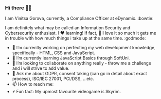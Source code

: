 ### Hi there 👋😊 

I am Vinitsa Gorova, currently, a Compliance Officer at eDynamix. :bowtie:

I am definitely what may be called an Information Security and Cybersecurity enthusiast. 
I ❤ learning! If fact,  :eyes: I love it so much it gets me in trouble with how much things i take up at the same time.  :godmode:

- 🔭 I’m currently working on perfecting my web development knowledge, specifically - HTML, CSS and JavaScript.
- 🌱 I’m currently learning JavaScript Basics through SoftUni.
- 👯 I’m looking to collaborate on anything really - throw me a challenge and i will strive to add value.
- 💬 Ask me about GDPR, consent taking (can go in detail about exact process), ISO/IEC 27001, PCI/DSS, ...etc.
- 📫 How to reach me: 
- ⚡ Fun fact: My upmost favourite videogame is Skyrim. 

